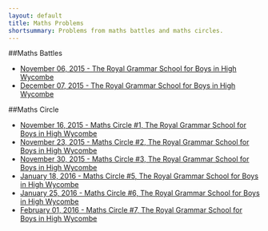 ```yaml
---
layout: default
title: Maths Problems
shortsummary: Problems from maths battles and maths circles.
---
```


##Maths Battles

* [November 06, 2015 -  The Royal Grammar School for Boys in High Wycombe](/problems/mathsbattles/2015_11_06_hw.html)
* [December 07, 2015 -  The Royal Grammar School for Boys in High Wycombe](/problems/mathsbattles/2015_12_07_hw.html)

##Maths Circle


* [November 16, 2015 -  Maths Circle #1, The Royal Grammar School for Boys in High Wycombe](/problems/circlehw/2015_11_16_circlehw.html)
* [November 23, 2015 -  Maths Circle #2, The Royal Grammar School for Boys in High Wycombe](/problems/circlehw/2015_11_27_circlehw.html)
* [November 30, 2015 -  Maths Circle #3, The Royal Grammar School for Boys in High Wycombe](/problems/circlehw/2015_11_26_circlehw.html)
* [January 18, 2016 -  Maths Circle #5, The Royal Grammar School for Boys in High Wycombe](/problems/circlehw/2016_01_18_circlehw.html)
* [January 25, 2016 -  Maths Circle #6, The Royal Grammar School for Boys in High Wycombe](/problems/circlehw/2016_01_25_circlehw.html)
* [February 01, 2016 -  Maths Circle #7, The Royal Grammar School for Boys in High Wycombe](/problems/circlehw/2016_02_01_circlehw.html)


